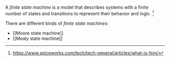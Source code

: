A *finite state machine* is a model that describes systems with a finite number of states and transitions to represent their behavior and logic. [^1]

There are different kinds of *finite state machines*:
- [[Moore state machine]]
- [[Mealy state machine]]

[^1]: https://www.spiceworks.com/tech/tech-general/articles/what-is-fsm/